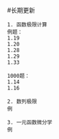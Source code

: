 #长期更新 

```
1. 函数极限计算
例题：
1.19
1.20
1.28
1.29
1.33

1000题：
1.14
1.16

```

```
2. 数列极限
例 
```

```
3. 一元函数微分学
例 
```
